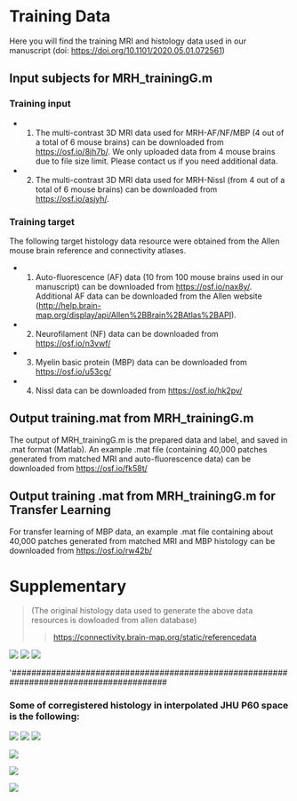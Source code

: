 # Training Data 

Here you will find the training MRI and histology data used in our manuscript (doi: https://doi.org/10.1101/2020.05.01.072561)

## Input subjects for MRH_trainingG.m
### Training input
- 1. The multi-contrast 3D MRI data used for MRH-AF/NF/MBP (4 out of a total of 6 mouse brains) can be downloaded from https://osf.io/8jh7b/. We only uploaded data from 4 mouse brains due to file size limit. Please contact us if you need additional data. 

- 2. The multi-contrast 3D MRI data used for MRH-Nissl (from 4 out of a total of 6 mouse brains) can be downloaded from https://osf.io/asjyh/.

### Training target
The following target histology data resource were obtained from the Allen mouse brain reference and connectivity atlases. 

- 1. Auto-fluorescence (AF) data (10 from 100 mouse brains used in our manuscript) can be downloaded from https://osf.io/nax8y/. Additional AF data can be downloaded from the Allen website (http://help.brain-map.org/display/api/Allen%2BBrain%2BAtlas%2BAPI).

- 2. Neurofilament (NF) data can be downloaded from https://osf.io/n3vwf/

- 3. Myelin basic protein (MBP) data can be downloaded from https://osf.io/u53cg/

- 4. Nissl data can be downloaded from https://osf.io/hk2pv/


## Output training.mat from MRH_trainingG.m
The output of MRH_trainingG.m is the prepared data and label, and saved in .mat format (Matlab). An example .mat file (containing 40,000 patches generated from matched MRI and auto-fluorescence data) can be downloaded from https://osf.io/fk58t/

## Output training .mat from MRH_trainingG.m for Transfer Learning
For transfer learning of MBP data, an example .mat file containing about 40,000 patches generated from matched MRI and MBP histology can be downloaded from https://osf.io/rw42b/


# Supplementary 


> (The original histology data used to generate the above data resources is dowloaded from allen database)
>> https://connectivity.brain-map.org/static/referencedata

![](https://github.com/liangzifei/MRH_net_submit/blob/main/image/100140665_130.jpg)
![](https://github.com/liangzifei/MRH_net_submit/blob/main/image/100142290_133.jpg)
![](https://github.com/liangzifei/MRH_net_submit/blob/main/image/100142355_131.jpg)

'########################################################################################
### Some of corregistered histology in interpolated JHU P60 space is the following:
> 
![](https://github.com/liangzifei/MRH_net_submit/blob/main/image/nissl2P60_132.jpg)
![](https://github.com/liangzifei/MRH_net_submit/blob/main/image/Resized56times_Allen132.jpg)
![](https://github.com/liangzifei/MRH_net_submit/blob/main/image/Resized_cropedFA132.jpg)

![](https://github.com/liangzifei/MRH_net_submit/blob/main/image/Resized_cropedFA141.jpg)

![](https://github.com/liangzifei/MRH_net_submit/blob/main/image/Resized_cropedAllen141.jpg)

![](https://github.com/liangzifei/MRH_net_submit/blob/main/image/nissl2P60_141.jpg)
